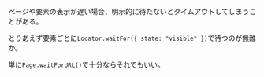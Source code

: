 ページや要素の表示が遅い場合、明示的に待たないとタイムアウトしてしまうことがある。

とりあえず要素ごとに`Locator.waitFor({ state: "visible" })`で待つのが無難か。

単に`Page.waitForURL()`で十分ならそれでもいい。
